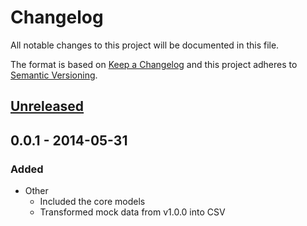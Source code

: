 # Changelog
All notable changes to this project will be documented in this file.

The format is based on [Keep a Changelog](http://keepachangelog.com/en/1.0.0/)
and this project adheres to [Semantic Versioning](http://semver.org/spec/v2.0.0.html).

## [Unreleased]

## 0.0.1 - 2014-05-31
### Added
- Other
  - Included the core models
  - Transformed mock data from v1.0.0 into CSV

[Unreleased]: https://github.com/comp4711-asn1/assignment_one
[1.0.0]: https://github.com/comp4711-asn1/assignment_one/releases/tag/1.0